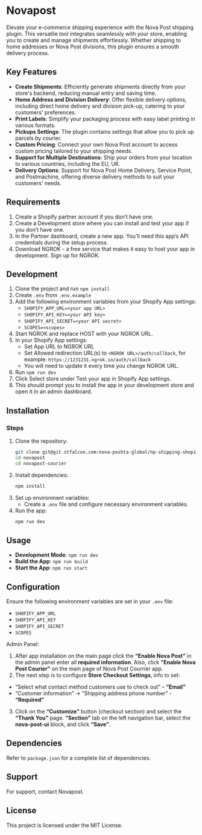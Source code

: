 # Novapost

Elevate your e-commerce shipping experience with the Nova Post shipping plugin. This versatile tool integrates seamlessly with your store, enabling you to create and manage shipments effortlessly. Whether shipping to home addresses or Nova Post divisions, this plugin ensures a smooth delivery process. 

## Key Features
- **Create Shipments**: Efficiently generate shipments directly from your store's backend, reducing manual entry and saving time.
- **Home Address and Division Delivery**: Offer flexible delivery options, including direct home delivery and division pick-up, catering to your customers' preferences.
- **Print Labels**: Simplify your packaging process with easy label printing in various formats.
- **Pickups Settings**: The plugin contains settings that allow you to pick up parcels by courier.
- **Custom Pricing**: Connect your own Nova Post account to access custom pricing tailored to your shipping needs.
- **Support for Multiple Destinations**: Ship your orders from your location to various countries, including the EU, UK.
- **Delivery Options**: Support for Nova Post Home Delivery, Service Point, and Postmachine, offering diverse delivery methods to suit your customers' needs.

## Requirements
1. Create a Shopify partner account if you don’t have one.
2. Create a Development store where you can install and test your app if you don’t have one.
3. In the Partner dashboard, create a new app. You’ll need this app’s API credentials during the setup process.
4. Download NGROK - a free service that makes it easy to host your app in development. Sign up for NGROK.

## Development
1. Clone the project and run `npm install`
2. Create `.env` from `.env.example`
3. Add the following environment variables from your Shopify App settings:
    - `SHOPIFY_APP_URL=<your app URL>`
    - `SHOPIFY_API_KEY=<your API key>`
    - `SHOPIFY_API_SECRET=<your API secret>`
    - `SCOPES=<scopes>`
4. Start NGROK and replace HOST with your NGROK URL.
5. In your Shopify App settings:
    - Set App URL to NGROK URL
    - Set Allowed redirection URL(s) to `<NGROK URL>/auth/callback`, for example: `https://1231231.ngrok.io/auth/callback`
    - You will need to update it every time you change NGROK URL.
6. Run `npm run dev`
7. Click Select store under Test your app in Shopify App settings.
8. This should prompt you to install the app in your development store and open it in an admin dashboard.

## Installation
### Steps
1. Clone the repository:
    ```bash
    git clone git@git.stfalcon.com:nova-poshta-global/np-shipping-shopify.git
    cd novapost
    cd novapost-courier
    ```
2. Install dependencies:
    ```bash
    npm install
    ```
3. Set up environment variables:
    - Create a `.env` file and configure necessary environment variables.
4. Run the app:
    ```bash
    npm run dev
    ```

## Usage
- **Development Mode**: `npm run dev`
- **Build the App**: `npm run build`
- **Start the App**: `npm run start`

## Configuration
Ensure the following environment variables are set in your `.env` file:
- `SHOPIFY_APP_URL`
- `SHOPIFY_API_KEY`
- `SHOPIFY_API_SECRET`
- `SCOPES`

Admin Panel:
1. After app installation on the main page click the **“Enable Nova Post”** in the admin panel enter all **required information**. Also, click **“Enable Nova Post Courier”** on the main page of Nova Post Courrier app.
2. The next step is to configure **Store Checkout Settings**, info to set:
- “Select what contact method customers use to check out” – **“Email”**
- “Customer information” -> “Shipping address phone number” - **“Required”**
3. Click on the **“Customize”** button (checkout section) and select the **“Thank You”** page. **“Section”** tab on the left navigation bar, select the **nova-post-ui** block, and click **“Save”**.

## Dependencies
Refer to `package.json` for a complete list of dependencies.

## Support
For support, contact Novapost.

## License
This project is licensed under the MIT License.